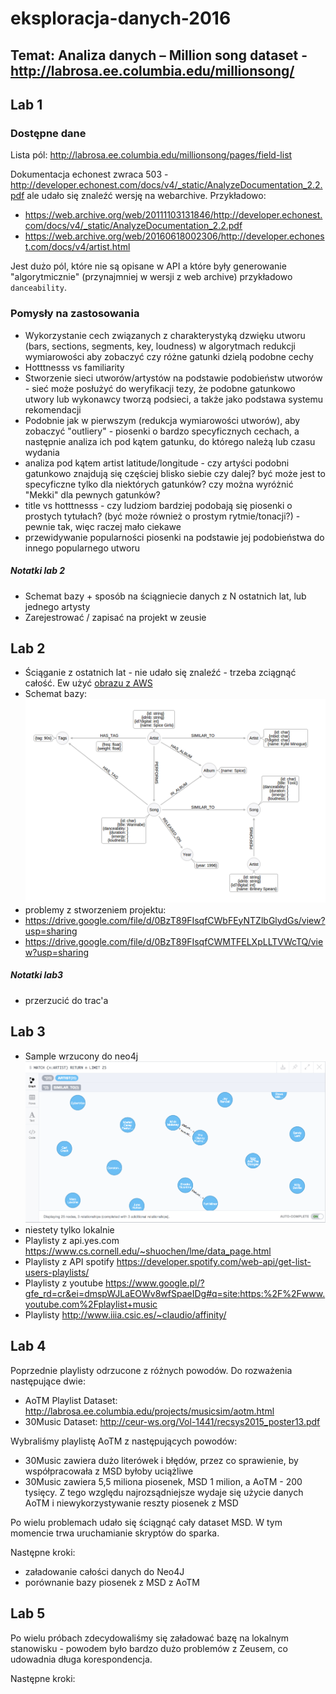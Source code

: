 # eksploracja-danych-2016

## Temat: Analiza danych – Million song dataset - http://labrosa.ee.columbia.edu/millionsong/

## Lab 1

### Dostępne dane

Lista pól: http://labrosa.ee.columbia.edu/millionsong/pages/field-list

Dokumentacja echonest zwraca 503 - http://developer.echonest.com/docs/v4/_static/AnalyzeDocumentation_2.2.pdf ale udało się znaleźć wersję na webarchive. Przykładowo:

- https://web.archive.org/web/20111103131846/http://developer.echonest.com/docs/v4/_static/AnalyzeDocumentation_2.2.pdf
- https://web.archive.org/web/20160618002306/http://developer.echonest.com/docs/v4/artist.html

Jest dużo pól, które nie są opisane w API a które były generowanie "algorytmicznie" (przynajmniej w wersji z web archive) przykładowo `danceability`.

### Pomysły na zastosowania

- Wykorzystanie cech związanych z charakterystyką dzwięku utworu (bars, sections, segments, key, loudness) w algorytmach redukcji wymiarowości aby zobaczyć czy różne gatunki dzielą podobne cechy
- Hotttnesss vs familiarity
- Stworzenie sieci utworów/artystów na podstawie podobieństw utworów - sieć może posłużyć do weryfikacji tezy, że podobne gatunkowo
utwory lub wykonawcy tworzą podsieci, a także jako podstawa systemu rekomendacji
- Podobnie jak w pierwszym (redukcja wymiarowości utworów), aby zobaczyć "outliery" - piosenki o bardzo specyficznych cechach, a następnie analiza ich pod kątem gatunku, do którego należą lub czasu wydania
- analiza pod kątem artist latitude/longitude - czy artyści podobni gatunkowo znajdują się częściej blisko siebie czy dalej? być może jest to specyficzne tylko dla niektórych gatunków? czy można wyróżnić "Mekki" dla pewnych gatunków?
- title vs hotttnesss - czy ludziom bardziej podobają się piosenki o prostych tytułach? (być może również o prostym rytmie/tonacji?) - pewnie tak, więc raczej mało ciekawe
- przewidywanie popularności piosenki na podstawie jej podobieństwa do innego popularnego utworu

##### Notatki lab 2

- Schemat bazy + sposób na ściągniecie danych z N ostatnich lat, lub jednego artysty
- Zarejestrować / zapisać na projekt w zeusie

## Lab 2
- Ściąganie z ostatnich lat - nie udało się znaleźć - trzeba zciągnąć całość. Ew użyć [obrazu z AWS](https://aws.amazon.com/datasets/million-song-dataset/)
- Schemat bazy: ![schema](db-schema.png)
- problemy z stworzeniem projektu:
 - https://drive.google.com/file/d/0BzT89FIsqfCWbFEyNTZlbGlydGs/view?usp=sharing
 - https://drive.google.com/file/d/0BzT89FIsqfCWMTFELXpLLTVWcTQ/view?usp=sharing

##### Notatki lab3

- przerzucić do trac'a

## Lab 3

- Sample wrzucony do neo4j ![neo4j](neo4j.png)
- niestety tylko lokalnie
- Playlisty z api.yes.com https://www.cs.cornell.edu/~shuochen/lme/data_page.html
- Playlisty z API spotify https://developer.spotify.com/web-api/get-list-users-playlists/
- Playlisty z youtube https://www.google.pl/?gfe_rd=cr&ei=dmspWJLaEOWv8wfSpaeIDg#q=site:https:%2F%2Fwww.youtube.com%2Fplaylist+music 
- Playlisty http://www.iiia.csic.es/~claudio/affinity/

## Lab 4

Poprzednie playlisty odrzucone z różnych powodów. Do rozważenia następujące dwie:
- AoTM Playlist Dataset: http://labrosa.ee.columbia.edu/projects/musicsim/aotm.html
- 30Music Dataset: http://ceur-ws.org/Vol-1441/recsys2015_poster13.pdf

Wybraliśmy playlistę AoTM z następujących powodów:
- 30Music zawiera dużo literówek i błędów, przez co sprawienie, by współpracowała z MSD byłoby
uciążliwe
- 30Music zawiera 5,5 miliona piosenek, MSD 1 milion, a AoTM - 200 tysięcy. Z tego względu najrozsądniejsze wydaje się użycie danych AoTM i niewykorzystywanie reszty piosenek z MSD

Po wielu problemach udało się ściągnąć cały dataset MSD. W tym momencie trwa uruchamianie skryptów do sparka.

Następne kroki:
- załadowanie całości danych do Neo4J
- porównanie bazy piosenek z MSD z AoTM 

## Lab 5

Po wielu próbach zdecydowaliśmy się załadować bazę na lokalnym stanowisku - powodem było bardzo dużo problemów z Zeusem, co udowadnia długa korespondencja. 

Następne kroki:


